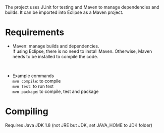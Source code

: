 The project uses JUnit for testing and Maven to manage dependencies and builds. It can be imported into Eclipse as a Maven project.

# Requirements
* Maven: manage builds and dependencies. <br>
If using Eclipse, there is no need to install Maven. Otherwise, Maven needs to be installed to compile the code. 

<br>

* Example commands <br>
`mvn compile`: to compile <br>
`mvn test`: to run test <br>
`mvn package`: to compile, test and package <br>


# Compiling 
Requires Java JDK 1.8 (not JRE but JDK, set JAVA_HOME to JDK folder)


